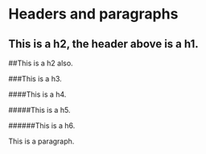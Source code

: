 ---
---
Headers and paragraphs
=========================

This is a h2, the header above is a h1.
---------------

##This is a h2 also.

###This is a h3.

####This is a h4.

#####This is a h5.

######This is a h6.

This is a paragraph.
